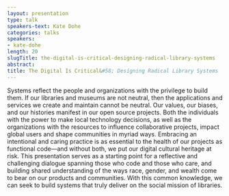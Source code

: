 ```yaml
---
layout: presentation
type: talk
speakers-text: Kate Dohe
categories: talks
speakers:
- kate-dohe
length: 20
slugTitle: the-digital-is-critical-designing-radical-library-systems
abstract:
title: The Digital Is Critical&#58; Designing Radical Library Systems
---
```

Systems reflect the people and organizations with the privilege to build them. If our libraries and museums are not neutral, then the applications and services we create and maintain cannot be neutral. Our values, our biases, and our histories manifest in our open source projects. Both the individuals with the power to make local technology decisions, as well as the organizations with the resources to influence collaborative projects, impact global users and shape communities in myriad ways. Embracing an intentional and caring practice is as essential to the health of our projects as functional code—and without both, we put our digital cultural heritage at risk. This presentation serves as a starting point for a reflective and challenging dialogue spanning those who code and those who care, and building shared understanding of the ways race, gender, and wealth come to bear on our products and communities. With this common knowledge, we can seek to build systems that truly deliver on the social mission of libraries.
